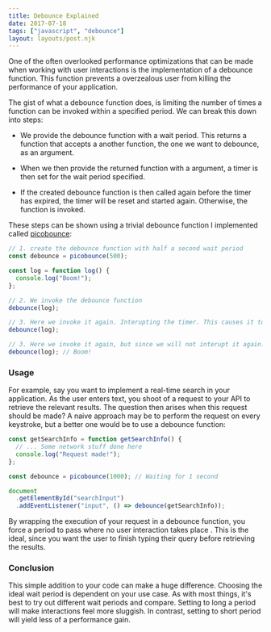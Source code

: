 ```yaml
---
title: Debounce Explained
date: 2017-07-18
tags: ["javascript", "debounce"]
layout: layouts/post.njk
---
```


One of the often overlooked performance optimizations that can be made when working with user interactions is the implementation of a debounce function. This function prevents a overzealous user from killing the performance of your application.

The gist of what a debounce function does, is limiting the number of times a function can be invoked within a specified period. We can break this down into steps:

- We provide the debounce function with a wait period. This returns a function that accepts a another function, the one we want to debounce, as an argument.

- When we then provide the returned function with a argument, a timer is then set for the wait period specified.

- If the created debounce function is then called again before the timer has expired, the timer will be reset and started again. Otherwise, the function is invoked.

These steps can be shown using a trivial debounce function I implemented called [picobounce](https://github.com/tiaanduplessis/picobounce):

```js
// 1. create the debounce function with half a second wait period
const debounce = picobounce(500);

const log = function log() {
  console.log("Boom!");
};

// 2. We invoke the debounce function
debounce(log);

// 3. Here we invoke it again. Interupting the timer. This causes it to reset
debounce(log);

// 3. Here we invoke it again, but since we will not interupt it again. "Boom!" will be logged
debounce(log); // Boom!
```

### Usage

For example, say you want to implement a real-time search in your application. As the user enters text, you shoot of a request to your API to retrieve the relevant results. The question then arises when this request should be made? A naive approach may be to perform the request on every keystroke, but a better one would be to use a debounce function:

```js
const getSearchInfo = function getSearchInfo() {
  // ... Some network stuff done here
  console.log("Request made!");
};

const debounce = picobounce(1000); // Waiting for 1 second

document
  .getElementById("searchInput")
  .addEventListener("input", () => debounce(getSearchInfo));
```

By wrapping the execution of your request in a debounce function, you force a period to pass where no user interaction takes place . This is the ideal, since you want the user to finish typing their query before retrieving the results.

### Conclusion

This simple addition to your code can make a huge difference. Choosing the ideal wait period is dependent on your use case. As with most things, it's best to try out different wait periods and compare. Setting to long a period will make interactions feel more sluggish. In contrast, setting to short period will yield less of a performance gain.
